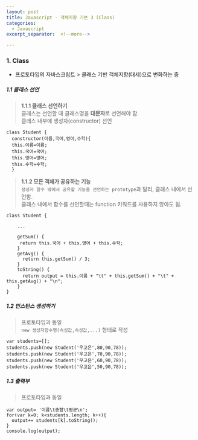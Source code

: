 ```yaml
---
layout: post
title: Javascript - 객체지향 기본 3 (Class)
categories:
  - Javascript
excerpt_separator:  <!--more-->

---
```


### 1. Class

- 프로토타입의 자바스크립트 > 클래스 기반 객체지향(대세)으로 변화하는 중

##### 1.1 클래스 선언

> **1.1.1 클래스 선언하기**  
> 클래스는 선언할 때 클래스명을 **대문자**로 선언해야 함.  
> 클래스 내부에 생성자(constructor) 선언

```
class Student {
  constructor(이름,국어,영어,수학){
  this.이름=이름;
  this.국어=국어;
  this.영어=영어;
  this.수학=수학;
  }
```

> **1.1.2 모든 객체가 공유하는 기능**  
> `생성자 함수 밖에서 공유할 기능을 선언하는 prototype`과 달리, 클래스 내에서 선언함.  
> 클래스 내에서 함수를 선언할때는 function 키워드를 사용하지 않아도 됨.

```
class Student {

    ...

    getSum() {
     return this.국어 + this.영어 + this.수학;
    }
    getAvg() {
      return this.getSum() / 3;  
    }
    toString() {
      return output = this.이름 + "\t" + this.getSum() + "\t" + this.getAvg() + "\n";
    }
}
```

##### 1.2 인스턴스 생성하기

> 프로토타입과 동일  
> `new 생성자함수명(속성값,속성값,...)` 형태로 작성

```
var students=[];
students.push(new Student('우고은',80,90,78));
students.push(new Student('우고은',70,90,78));
students.push(new Student('우고은',60,90,78));
students.push(new Student('우고은',50,90,78));
```

##### 1.3 출력부

> 프로토타입과 동일

```
var output= '이름\t총합\t평균\n';
for(var k=0; k<students.length; k++){
  output+= students[k].toString();
}
console.log(output);
```
